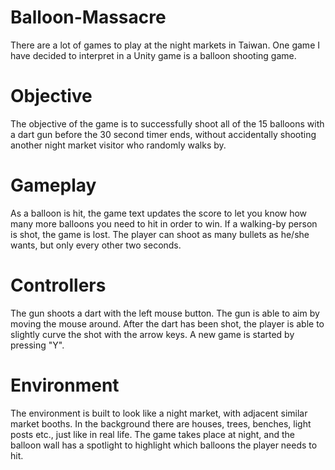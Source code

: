 # Balloon-Massacre

There are a lot of games to play at the night markets in Taiwan. 
One game I have decided to interpret in a Unity game is a balloon shooting game.

# Objective 
The objective of the game is to successfully shoot all of the 15 balloons with a dart gun before the 30 second timer ends,
without accidentally shooting another night market visitor who randomly walks by.

# Gameplay 
As a balloon is hit, the game text updates the score to let you know how many more balloons you need to hit in order to win. 
If a walking-by person is shot, the game is lost. The player can shoot as many bullets as he/she wants, but only every other two seconds.

# Controllers 
The gun shoots a dart with the left mouse button. The gun is able to aim by moving the mouse around. 
After the dart has been shot, the player is able to slightly curve the shot with the arrow keys. A new game is started by pressing "Y".

# Environment 
The environment is built to look like a night market, with adjacent similar market booths. 
In the background there are houses, trees, benches, light posts etc., just like in real life. The game takes place at night, 
and the balloon wall has a spotlight to highlight which balloons the player needs to hit. 
